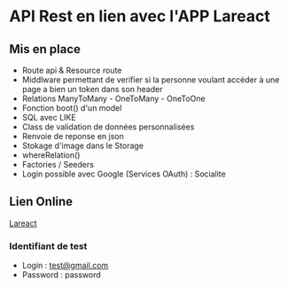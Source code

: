 # API Rest en lien avec l'APP Lareact

## Mis en place

- Route api & Resource route
- Middlware permettant de verifier si la personne voulant accéder à une page a bien un token dans son header
- Relations ManyToMany - OneToMany - OneToOne
- Fonction boot() d'un model
- SQL avec LIKE
- Class de validation de données personnalisées
- Renvoie de reponse en json
- Stokage d'image dans le Storage
- whereRelation()
- Factories / Seeders
- Login possible avec Google (Services OAuth) : Socialite

## Lien Online
[Lareact](https://lareact.ripley.eu)

### Identifiant de test

- Login : test@gmail.com
- Password : password